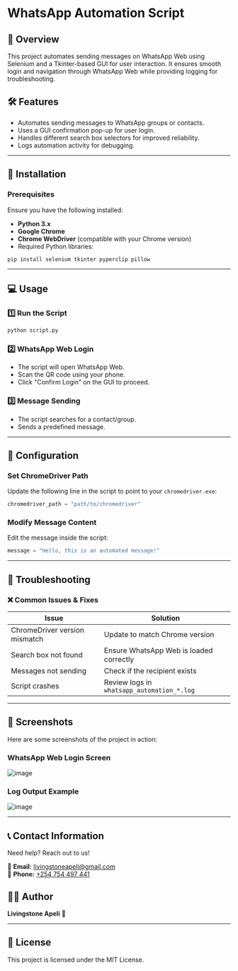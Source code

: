 # WhatsApp Automation Script

## 📌 Overview
This project automates sending messages on WhatsApp Web using Selenium and a Tkinter-based GUI for user interaction. It ensures smooth login and navigation through WhatsApp Web while providing logging for troubleshooting.

## 🛠 Features
- Automates sending messages to WhatsApp groups or contacts.
- Uses a GUI confirmation pop-up for user login.
- Handles different search box selectors for improved reliability.
- Logs automation activity for debugging.

---

## 🚀 Installation
### Prerequisites
Ensure you have the following installed:
- **Python 3.x**
- **Google Chrome**
- **Chrome WebDriver** (compatible with your Chrome version)
- Required Python libraries:

```bash
pip install selenium tkinter pyperclip pillow
```

---

## 💻 Usage
### 1️⃣ Run the Script
```bash
python script.py
```

### 2️⃣ WhatsApp Web Login
- The script will open WhatsApp Web.
- Scan the QR code using your phone.
- Click "Confirm Login" on the GUI to proceed.

### 3️⃣ Message Sending
- The script searches for a contact/group.
- Sends a predefined message.

---

## 📝 Configuration
### **Set ChromeDriver Path**
Update the following line in the script to point to your `chromedriver.exe`:
```python
chromedriver_path = "path/to/chromedriver"
```

### **Modify Message Content**
Edit the message inside the script:
```python
message = "Hello, this is an automated message!"
```

---

## 🔧 Troubleshooting
### ❌ Common Issues & Fixes
| Issue | Solution |
|--------|----------|
| ChromeDriver version mismatch | Update to match Chrome version |
| Search box not found | Ensure WhatsApp Web is loaded correctly |
| Messages not sending | Check if the recipient exists |
| Script crashes | Review logs in `whatsapp_automation_*.log` |

---

## 📸 Screenshots
Here are some screenshots of the project in action:

### WhatsApp Web Login Screen
![image](https://github.com/user-attachments/assets/f834eed6-2be6-4f66-9d58-0b1ad8ecf8e1)

### Log Output Example
![image](https://github.com/user-attachments/assets/3326f3e8-ae36-4e7b-8108-57873d6eef34)

---
## 📞 Contact Information  
Need help? Reach out to us!  

📧 **Email:** [livingstoneapeli@gmail.com](mailto:livingstoneapeli@gmail.com)  
📱 **Phone:** [+254 754 497 441](tel:+254754497441)  


## 👨‍💻 Author
**Livingstone Apeli** 🚀

---

## 🐝 License
This project is licensed under the MIT License.

